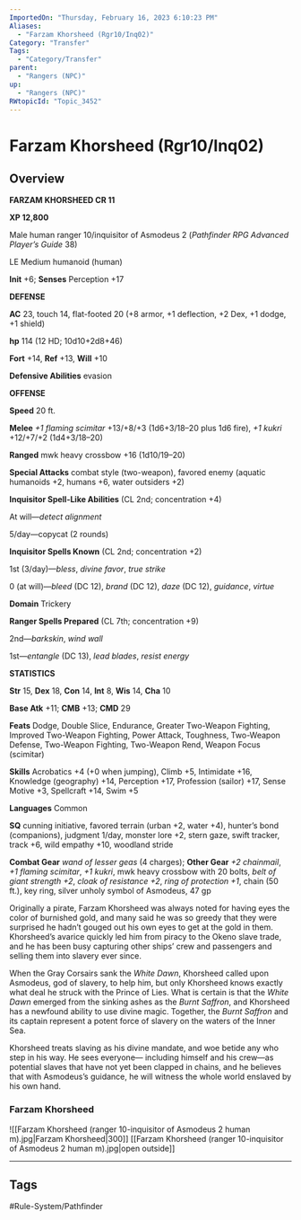 ```yaml
---
ImportedOn: "Thursday, February 16, 2023 6:10:23 PM"
Aliases:
  - "Farzam Khorsheed (Rgr10/Inq02)"
Category: "Transfer"
Tags:
  - "Category/Transfer"
parent:
  - "Rangers (NPC)"
up:
  - "Rangers (NPC)"
RWtopicId: "Topic_3452"
---
```

# Farzam Khorsheed (Rgr10/Inq02)
## Overview
**FARZAM KHORSHEED CR 11** 

**XP 12,800** 

Male human ranger 10/inquisitor of Asmodeus 2 (*Pathfinder RPG Advanced Player’s Guide* 38) 

LE Medium humanoid (human) 

**Init** +6; **Senses** Perception +17 

**DEFENSE** 

**AC** 23, touch 14, flat-footed 20 (+8 armor, +1 deflection, +2 Dex, +1 dodge, +1 shield) 

**hp** 114 (12 HD; 10d10+2d8+46) 

**Fort** +14, **Ref** +13, **Will** +10 

**Defensive Abilities** evasion 

**OFFENSE** 

**Speed** 20 ft. 

**Melee** *+1 flaming scimitar* +13/+8/+3 (1d6+3/18–20 plus 1d6 fire), *+1 kukri* +12/+7/+2 (1d4+3/18–20) 

**Ranged** mwk heavy crossbow +16 (1d10/19–20) 

**Special Attacks** combat style (two-weapon), favored enemy (aquatic humanoids +2, humans +6, water outsiders +2) 

**Inquisitor Spell-Like Abilities** (CL 2nd; concentration +4) 

At will—*detect alignment* 

5/day—copycat (2 rounds) 

**Inquisitor Spells Known** (CL 2nd; concentration +2) 

1st (3/day)—*bless*, *divine favor*, *true strike* 

0 (at will)—*bleed* (DC 12), *brand* (DC 12), *daze* (DC 12), *guidance*, *virtue* 

**Domain** Trickery 

**Ranger Spells Prepared** (CL 7th; concentration +9) 

2nd—*barkskin*, *wind wall* 

1st—*entangle* (DC 13), *lead blades*, *resist energy* 

**STATISTICS** 

**Str** 15, **Dex** 18, **Con** 14, **Int** 8, **Wis** 14, **Cha** 10 

**Base Atk** +11; **CMB** +13; **CMD** 29 

**Feats** Dodge, Double Slice, Endurance, Greater Two-Weapon Fighting, Improved Two-Weapon Fighting, Power Attack, Toughness, Two-Weapon Defense, Two-Weapon Fighting, Two-Weapon Rend, Weapon Focus (scimitar) 

**Skills** Acrobatics +4 (+0 when jumping), Climb +5, Intimidate +16, Knowledge (geography) +14, Perception +17, Profession (sailor) +17, Sense Motive +3, Spellcraft +14, Swim +5 

**Languages** Common 

**SQ** cunning initiative, favored terrain (urban +2, water +4), hunter’s bond (companions), judgment 1/day, monster lore +2, stern gaze, swift tracker, track +6, wild empathy +10, woodland stride 

**Combat Gear** *wand of lesser geas* (4 charges); **Other Gear** *+2 chainmail*, *+1 flaming scimitar*, *+1 kukri*, mwk heavy crossbow with 20 bolts, *belt of giant strength +2*, *cloak of resistance +2*, *ring of protection +1*, chain (50 ft.), key ring, silver unholy symbol of Asmodeus, 47 gp 

Originally a pirate, Farzam Khorsheed was always noted for having eyes the color of burnished gold, and many said he was so greedy that they were surprised he hadn’t gouged out his own eyes to get at the gold in them. Khorsheed’s avarice quickly led him from piracy to the Okeno slave trade, and he has been busy capturing other ships’ crew and passengers and selling them into slavery ever since. 

When the Gray Corsairs sank the *White Dawn*, Khorsheed called upon Asmodeus, god of slavery, to help him, but only Khorsheed knows exactly what deal he struck with the Prince of Lies. What is certain is that the *White Dawn* emerged from the sinking ashes as the *Burnt Saffron*, and Khorsheed has a newfound ability to use divine magic. Together, the *Burnt Saffron* and its captain represent a potent force of slavery on the waters of the Inner Sea. 

Khorsheed treats slaving as his divine mandate, and woe betide any who step in his way. He sees everyone— including himself and his crew—as potential slaves that have not yet been clapped in chains, and he believes that with Asmodeus’s guidance, he will witness the whole world enslaved by his own hand.

### Farzam Khorsheed
![[Farzam Khorsheed (ranger 10-inquisitor of Asmodeus 2 human m).jpg|Farzam Khorsheed|300]]
[[Farzam Khorsheed (ranger 10-inquisitor of Asmodeus 2 human m).jpg|open outside]]


---
## Tags
#Rule-System/Pathfinder

